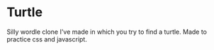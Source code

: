 # Turtle
Silly wordle clone I've made in which you try to find a turtle. Made to practice css and javascript.
